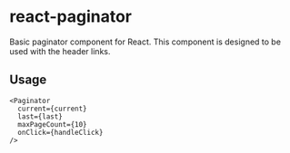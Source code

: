# react-paginator

Basic paginator component for React. This component is designed to be used with the header links.

## Usage

```
<Paginator
  current={current} 
  last={last}
  maxPageCount={10}
  onClick={handleClick}
/>
```

